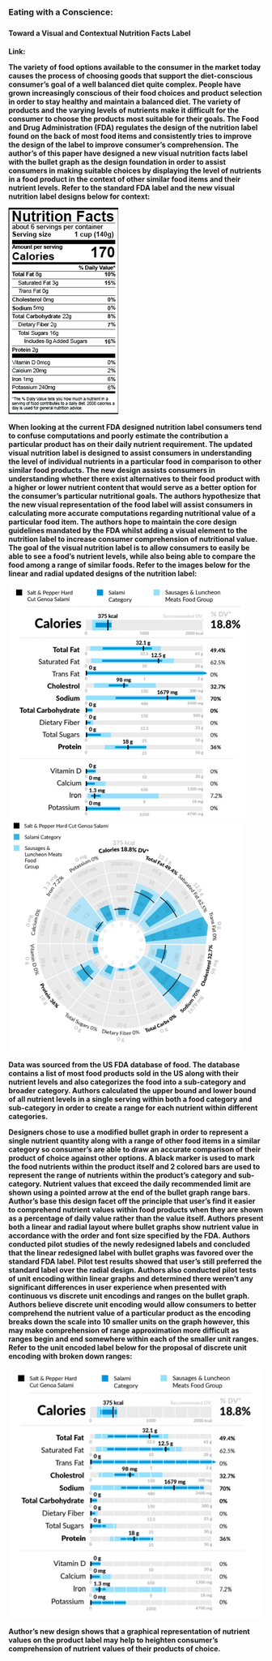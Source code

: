 <h3> Eating with a Conscience: <h3/>
<h4> Toward a Visual and Contextual Nutrition Facts Label <h4/>
Link: <https://virtual.ieeevis.org/paper_w-comm-1011.html>

<p> The variety of food options available to the consumer in the market today causes the process of choosing goods that support the diet-conscious consumer’s goal of a well balanced diet quite complex. 
People have grown increasingly conscious of their food choices and product selection in order to stay healthy and maintain a balanced diet. 
The variety of products and the varying levels of nutrients make it difficult for the consumer to choose the products most suitable for their goals. 
The Food and Drug Administration (FDA) regulates the design of the nutrition label found on the back of most food items and consistently tries to improve the design of the label to improve consumer’s comprehension. 
The author’s of this paper have designed a new visual nutrition facts label with the bullet graph as the design foundation in order to assist consumers in making suitable choices by displaying the level of nutrients in a food product in the context of other similar food items and their nutrient levels. 
Refer to the standard FDA label and the new visual nutrition label designs below for context: <p/>

<img src="Screen Shot 2020-11-01 at 7.11.47 PM.png" alt="Old Label"/>

<p> When looking at the current FDA designed nutrition label consumers tend to confuse computations and poorly estimate the contribution a particular product has on their daily nutrient requirement. 
The updated visual nutrition label is designed to assist consumers in understanding the level of individual nutrients in a particular food in comparison to other similar food products. 
The new design assists consumers in understanding whether there exist alternatives to their food product with a higher or lower nutrient content that would serve as a better option for the consumer’s particular nutritional goals. 
The authors hypothesize that the new visual representation of the food label will assist consumers in calculating more accurate computations regarding nutritional value of a particular food item. 
The authors hope to maintain the core design guidelines mandated by the FDA whilst adding a visual element to the nutrition label to increase consumer comprehension of nutritional value. 
The goal of the visual nutrition label is to allow consumers to easily be able to see a food’s nutrient levels, while also being able to compare the food among a range of similar foods. 
Refer to the images below for the linear and radial updated designs of the nutrition label: <p/>
<img src="Screen Shot 2020-11-01 at 7.07.38 PM.png" alt="New Label"/>

<img src="Screen Shot 2020-11-01 at 7.12.09 PM.png" alt="Radial Label"/>

<p> Data was sourced from the US FDA database of food. 
The database contains a list of most food products sold in the US along with their nutrient levels and also categorizes the food into a sub-category and broader category. 
Authors calculated the upper bound and lower bound of all nutrient levels in a single serving within both a food category and sub-category in order to create a range for each nutrient within different categories. <p/>


<p> Designers chose to use a modified bullet graph in order to represent a single nutrient quantity along with a range of other food items in a similar category so consumer’s are able to draw an accurate comparison of their product of choice against other options. 
A black marker is used to mark the food nutrients within the product itself and 2 colored bars are used to represent the range of nutrients within the product’s category and sub-category. 
Nutrient values that exceed the daily recommended limit are shown using a pointed arrow at the end of the bullet graph range bars. 
Author’s base this design facet off the principle that user’s find it easier to comprehend nutrient values within food products when they are shown as a percentage of daily value rather than the value itself. 
Authors present both a linear and radial layout where bullet graphs show nutrient value in accordance with the order and font size specified by the FDA. 
Authors conducted pilot studies of the newly redesigned labels and concluded that the linear redesigned label with bullet graphs was favored over the standard FDA label. 
Pilot test results showed that user’s still preferred the standard label over the radial design. 
Authors also conducted pilot tests of unit encoding within linear graphs and determined there weren’t any significant differences in user experience when presented with continuous vs discrete unit encodings and ranges on the bullet graph. 
Authors believe  discrete unit encoding would allow consumers to better comprehend the nutrient value of a particular product as the encoding breaks down the scale into 10 smaller units on the graph however, this may make comprehension of range approximation more difficult as ranges begin and end somewhere within each of the smaller unit ranges. 
Refer to the unit encoded label below for the proposal of discrete unit encoding with broken down ranges: <p/>
<img src="Screen Shot 2020-11-01 at 7.04.21 PM.png" alt="Discrete Label"/>

<p> Author’s new design shows that a graphical representation of nutrient values on the product label may help to heighten consumer’s comprehension of nutrient values of their products of choice. <p/>